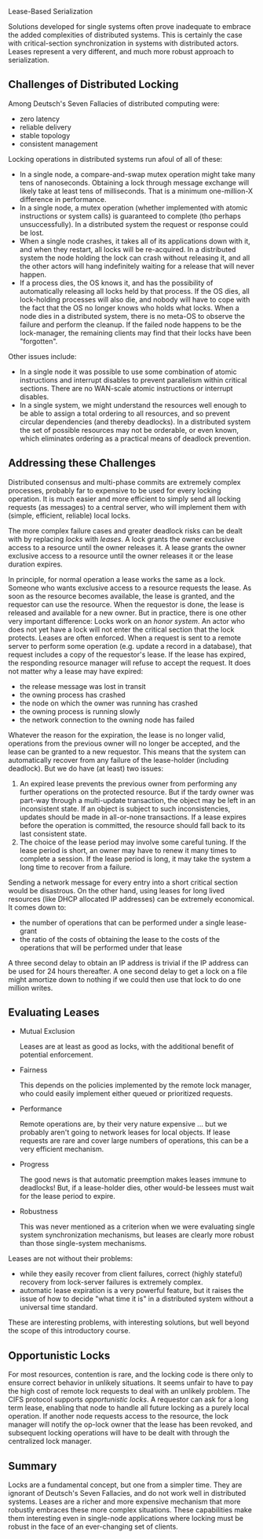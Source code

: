 Lease-Based Serialization

Solutions developed for single systems often prove inadequate to embrace the added complexities of distributed systems. This is certainly the case with critical-section synchronization in systems with distributed actors. Leases represent a very different, and much more robust approach to serialization.

## Challenges of Distributed Locking

Among Deutsch's Seven Fallacies of distributed computing were:

- zero latency
- reliable delivery
- stable topology
- consistent management

Locking operations in distributed systems run afoul of all of these:

- In a single node, a compare-and-swap mutex operation might take many tens of nanoseconds. Obtaining a lock through message exchange will likely take at least tens of milliseconds. That is a minimum one-million-X difference in performance.
- In a single node, a mutex operation (whether implemented with atomic instructions or system calls) is guaranteed to complete (tho perhaps unsuccessfully). In a distributed system the request or response could be lost.
- When a single node crashes, it takes all of its applications down with it, and when they restart, all locks will be re-acquired. In a distributed system the node holding the lock can crash without releasing it, and all the other actors will hang indefinitely waiting for a release that will never happen.
- If a process dies, the OS knows it, and has the possibility of automatically releasing all locks held by that process. If the OS dies, all lock-holding processes will also die, and nobody will have to cope with the fact that the OS no longer knows who holds what locks. When a node dies in a distributed system, there is no meta-OS to observe the failure and perform the cleanup. If the failed node happens to be the lock-manager, the remaining clients may find that their locks have been "forgotten".

Other issues include:

- In a single node it was possible to use some combination of atomic instructions and interrupt disables to prevent parallelism within critical sections. There are no WAN-scale atomic instructions or interrupt disables.
- In a single system, we might understand the resources well enough to be able to assign a total ordering to all resources, and so prevent circular dependencies (and thereby deadlocks). In a distributed system the set of possible resources may not be orderable, or even known, which eliminates ordering as a practical means of deadlock prevention.

## Addressing these Challenges

Distributed consensus and multi-phase commits are extremely complex processes, probably far to expensive to be used for every locking operation. It is much easier and more efficient to simply send all locking requests (as messages) to a central server, who will implement them with (simple, efficient, reliable) local locks.

The more complex failure cases and greater deadlock risks can be dealt with by replacing *locks* with *leases*. A lock grants the owner exclusive access to a resource until the owner releases it. A lease grants the owner exclusive access to a resource until the owner releases it or the lease duration expires.

In principle, for normal operation a lease works the same as a lock. Someone who wants exclusive access to a resource requests the lease. As soon as the resource becomes available, the lease is granted, and the requestor can use the resource. When the requestor is done, the lease is released and available for a new owner. But in practice, there is one other very important difference: Locks work on an *honor system*. An actor who does not yet have a lock will not enter the critical section that the lock protects. Leases are often enforced. When a request is sent to a remote server to perform some operation (e.g. update a record in a database), that request includes a copy of the requestor's lease. If the lease has expired, the responding resource manager will refuse to accept the request. It does not matter why a lease may have expired:

- the release message was lost in transit
- the owning process has crashed
- the node on which the owner was running has crashed
- the owning process is running slowly
- the network connection to the owning node has failed

Whatever the reason for the expiration, the lease is no longer valid, operations from the previous owner will no longer be accepted, and the lease can be granted to a new requestor. This means that the system can automatically recover from any failure of the lease-holder (including deadlock). But we do have (at least) two issues:

1. An expired lease prevents the previous owner from performing any further operations on the protected resource. But if the tardy owner was part-way through a multi-update transaction, the object may be left in an inconsistent state. If an object is subject to such inconsistencies, updates should be made in all-or-none transactions. If a lease expires before the operation is committed, the resource should fall back to its last consistent state.
2. The choice of the lease period may involve some careful tuning. If the lease period is short, an owner may have to renew it many times to complete a session. If the lease period is long, it may take the system a long time to recover from a failure.

Sending a network message for every entry into a short critical section would be disastrous. On the other hand, using leases for long lived resources (like DHCP allocated IP addresses) can be extremely economical. It comes down to:

- the number of operations that can be performed under a single lease-grant
- the ratio of the costs of obtaining the lease to the costs of the operations that will be performed under that lease

A three second delay to obtain an IP address is trivial if the IP address can be used for 24 hours thereafter. A one second delay to get a lock on a file might amortize down to nothing if we could then use that lock to do one million writes.



## Evaluating Leases

- Mutual Exclusion

  Leases are at least as good as locks, with the additional benefit of potential enforcement.

- Fairness

  This depends on the policies implemented by the remote lock manager, who could easily implement either queued or prioritized requests.

- Performance

  Remote operations are, by their very nature expensive ... but we probably aren't going to network leases for local objects. If lease requests are rare and cover large numbers of operations, this can be a very efficient mechanism.

- Progress

  The good news is that automatic preemption makes leases immune to deadlocks! But, if a lease-holder dies, other would-be lessees must wait for the lease period to expire.

- Robustness

  This was never mentioned as a criterion when we were evaluating single system synchronization mechanisms, but leases are clearly more robust than those single-system mechanisms.

Leases are not without their problems:

- while they easily recover from client failures, correct (highly stateful) recovery from lock-server failures is extremely complex.
- automatic lease expiration is a very powerful feature, but it raises the issue of how to decide "what time it is" in a distributed system without a universal time standard.

These are interesting problems, with interesting solutions, but well beyond the scope of this introductory course.



## Opportunistic Locks

For most resources, contention is rare, and the locking code is there only to ensure correct behavior in unlikely situations. It seems unfair to have to pay the high cost of remote lock requests to deal with an unlikely problem. The CIFS protocol supports *opportunistic locks*. A requestor can ask for a long term lease, enabling that node to handle all future locking as a purely local operation. If another node requests access to the resource, the lock manager will notify the op-lock owner that the lease has been revoked, and subsequent locking operations will have to be dealt with through the centralized lock manager.

## Summary

Locks are a fundamental concept, but one from a simpler time. They are ignorant of Deutsch's Seven Fallacies, and do not work well in distributed systems. Leases are a richer and more expensive mechanism that more robustly embraces these more complex situations. These capabilities make them interesting even in single-node applications where locking must be robust in the face of an ever-changing set of clients.